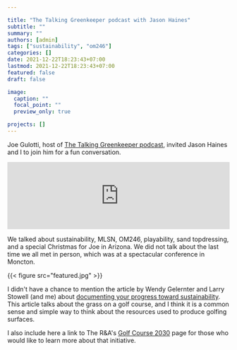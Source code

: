 ```yaml
---

title: "The Talking Greenkeeper podcast with Jason Haines"
subtitle: ""
summary: ""
authors: [admin]
tags: ["sustainability", "om246"]
categories: []
date: 2021-12-22T18:23:43+07:00
lastmod: 2021-12-22T18:23:43+07:00
featured: false
draft: false

image:
  caption: ""
  focal_point: ""
  preview_only: true

projects: []
---
```


Joe Gulotti, host of [The Talking Greenkeeper podcast](https://podcasts.apple.com/us/podcast/jason-haines-micah-woods-phd/id1435947281?i=1000545661448), invited Jason Haines and I to join him for a fun conversation.

<iframe src="https://open.spotify.com/embed/episode/7vREfHIjBZ6ZhIeF3Y1XJD?utm_source=generator&theme=0" width="100%" height="152" frameBorder="0" allowfullscreen="" allow="autoplay; clipboard-write; encrypted-media; fullscreen; picture-in-picture"></iframe>

<br>

We talked about sustainability, MLSN, OM246, playability, sand topdressing, and a special Christmas for Joe in Arizona. We did not talk about the last time we all met in person, which was at a spectacular conference in Moncton.

{{< figure src="featured.jpg" >}}

I didn't have a chance to mention the article by Wendy Gelernter and Larry Stowell (and me) about [documenting your progress toward sustainability](http://www.files.asianturfgrass.com/201312_gelernter_et_al_gcm_sustainability.pdf). This article talks about the grass on a golf course, and I think it is a common sense and simple way to think about the resources used to produce golfing surfaces.

I also include here a link to The R&A's [Golf Course 2030](https://www.randa.org/en/sustainability/golfcourse2030) page for those who would like to learn more about that initiative.



